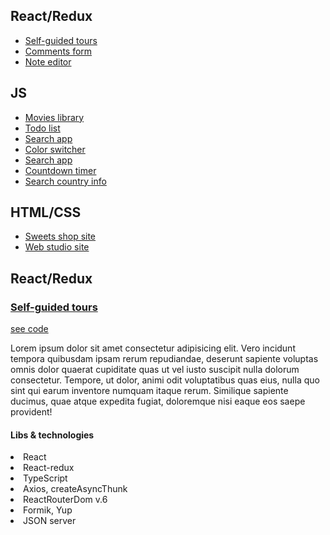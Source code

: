 <h2>React/Redux</h2>
<ul>
    <li><a href="">Self-guided tours</a></li>
    <li><a href="">Comments form</a></li>
    <li><a href="">Note editor</a></li>
</ul>

<h2>JS</h2>
<ul>
    <li><a href="https://www.youtube.com/watch?v=ZJ8lNTee7z8">Movies library</a></li>
    <li><a href="">Todo list</a></li>
    <li><a href="">Search app</a></li>
    <li><a href="">Color switcher</a></li>
    <li><a href="">Search app</a></li>
    <li><a href="">Countdown timer</a></li>
    <li><a href="">Search country info</a></li>
    
</ul>

<h2>HTML/CSS</h2>
<ul>
    <li><a href="">Sweets shop site</a></li>
    <li><a href="">Web studio site</a></li>    
</ul>



<h2>React/Redux</h2>

<h3><a href="https://www.youtube.com/watch?v=ZJ8lNTee7z8">Self-guided tours</a></h3>
<p><a href="https://github.com/NovichenkoYura/self-guided-tours/tree/dev/my-apps">see code</a></p>

<p>Lorem ipsum dolor sit amet consectetur adipisicing elit. Vero incidunt tempora quibusdam ipsam rerum repudiandae, deserunt sapiente voluptas omnis dolor quaerat cupiditate quas ut vel iusto suscipit nulla dolorum consectetur.
Tempore, ut dolor, animi odit voluptatibus quas eius, nulla quo sint qui earum inventore numquam itaque rerum. Similique sapiente ducimus, quae atque expedita fugiat, doloremque nisi eaque eos saepe provident!
</p>

<h4>Libs & technologies</h4>
<ul></ul>
<li>React</li>
<li>React-redux</li>
<li>TypeScript</li>
<li>Axios, createAsyncThunk</li>
<li>ReactRouterDom v.6</li>
<li>Formik, Yup</li>
<li>JSON server</li>




